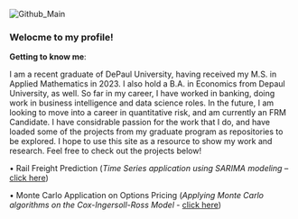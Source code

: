 ![Github_Main](https://github.com/David-Fecht/David-Fecht/assets/159670362/e6abbe6b-10ea-43cf-8101-7f1e63a6010f)

### Welocme to my profile! ###

**Getting to know me**:

I am a recent graduate of DePaul University, having received my M.S. in Applied Mathematics in 2023. I also hold a B.A. in Economics from Depaul University, as well. So far in my career, I have worked in banking, doing work in business intelligence and data science roles. In the future, I am looking to move into a career in quantitative risk, and am currently an FRM Candidate. I have considrable passion for the work that I do, and have loaded some of the projects from my graduate program as repositories to be explored. I hope to use this site as a resource to show my work and research. Feel free to check out the projects below!

•	Rail Freight Prediction 
    (*Time Series application using SARIMA modeling* – [click here](https://github.com/David-Fecht/SARIMA-Rail-Freight-Prediction))

•	Monte Carlo Application on Options Pricing
    (*Applying Monte Carlo algorithms on the Cox-Ingersoll-Ross Model* - [click here](https://github.com/David-Fecht/Monte-Carlo-Application-on-Options-Pricing)) 


